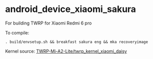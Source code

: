 # android_device_xiaomi_sakura

For building TWRP for Xiaomi Redmi 6 pro

To compile:

```
. build/envsetup.sh && breakfast sakura eng && mka recoveryimage
```

Kernel source: [TWRP-Mi-A2-Lite/twrp_kernel_xiaomi_daisy](https://github.com/TWRP-Mi-A2-Lite/twrp_kernel_xiaomi_daisy)
